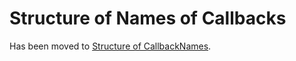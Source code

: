 # Structure of Names of Callbacks

Has been moved to [Structure of CallbackNames](../../ElementsApplicationPattern/StructureOfCallbackNames/StructureOfCallbackNames.md).